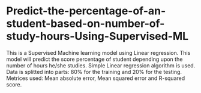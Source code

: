 # Predict-the-percentage-of-an-student-based-on-number-of-study-hours-Using-Supervised-ML
This is a Supervised Machine learning model using Linear regression. This model will predict the score percentage of student depending upon the number of hours he/she studies.
Simple Linear regression algorithm is used.
Data is splitted into parts: 80% for the training and 20% for the testing.
Metrices used: Mean absolute error, Mean squared error and R-squared score.
